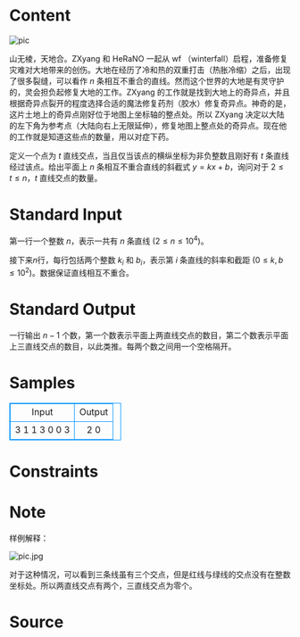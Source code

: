 
# Content

![pic](https://i.loli.net/2019/11/17/tPHVn7lU84OeI6b.jpg)

山无棱，天地合。ZXyang 和 HeRaNO 一起从 wf （winterfall）启程，准备修复灾难对大地带来的创伤。大地在经历了冷和热的双重打击（热胀冷缩）之后，出现了很多裂缝，可以看作 $n$ 条相互不重合的直线。然而这个世界的大地是有灵守护的，灵会担负起修复大地的工作。ZXyang 的工作就是找到大地上的奇异点，并且根据奇异点裂开的程度选择合适的魔法修复药剂（胶水）修复奇异点。神奇的是，这片土地上的奇异点刚好位于地图上坐标轴的整点处。所以 ZXyang 决定以大陆的左下角为参考点（大陆向右上无限延伸），修复地图上整点处的奇异点。现在他的工作就是知道这些点的数量，用以对症下药。

定义一个点为 $t$ 直线交点，当且仅当该点的横纵坐标为非负整数且刚好有 $t$ 条直线经过该点。给出平面上 $n$ 条相互不重合直线的斜截式 $y=kx+b$，询问对于 $2 \leq t \leq n$，$t$ 直线交点的数量。

# Standard Input

第一行一个整数 $n$，表示一共有 $n$ 条直线 ($2\leq n\leq 10^4$)。

接下来$n$行，每行包括两个整数 $k_i$ 和 $b_i$，表示第 $i$ 条直线的斜率和截距 ($0\leq k,b\leq 10^2$)。数据保证直线相互不重合。

# Standard Output

一行输出 $n-1$ 个数，第一个数表示平面上两直线交点的数目，第二个数表示平面上三直线交点的数目，以此类推。每两个数之间用一个空格隔开。

# Samples

<style>
        table,table tr th, table tr td { border:1px solid #0094ff; }
        table { width: 200px; min-height: 25px; line-height: 25px; text-align: center; border-collapse: collapse;}   
    </style>
<table>
	<tr>
		<td>Input</td>
		<td>Output</td>
	</tr>
<tr><td>3
1 1
3 0
0 3</td><td>2 0</td></tr></table>


# Constraints



# Note

样例解释：

![pic.jpg](https://i.loli.net/2019/10/28/oOCe694LMvnu3hm.jpg)

对于这种情况，可以看到三条线虽有三个交点，但是红线与绿线的交点没有在整数坐标处。所以两直线交点有两个，三直线交点为零个。

# Source


